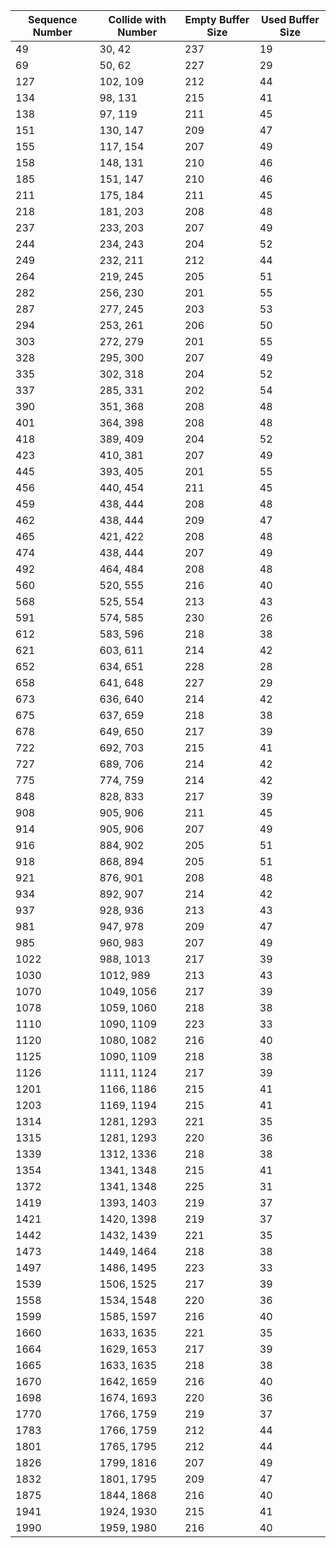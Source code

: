 
| Sequence Number | Collide with Number | Empty Buffer Size | Used Buffer Size |
|-----------------|---------------------|-------------------|------------------|
| 49 | 30, 42 | 237 | 19 |
| 69 | 50, 62 | 227 | 29 |
| 127 | 102, 109 | 212 | 44 |
| 134 | 98, 131 | 215 | 41 |
| 138 | 97, 119 | 211 | 45 |
| 151 | 130, 147 | 209 | 47 |
| 155 | 117, 154 | 207 | 49 |
| 158 | 148, 131 | 210 | 46 |
| 185 | 151, 147 | 210 | 46 |
| 211 | 175, 184 | 211 | 45 |
| 218 | 181, 203 | 208 | 48 |
| 237 | 233, 203 | 207 | 49 |
| 244 | 234, 243 | 204 | 52 |
| 249 | 232, 211 | 212 | 44 |
| 264 | 219, 245 | 205 | 51 |
| 282 | 256, 230 | 201 | 55 |
| 287 | 277, 245 | 203 | 53 |
| 294 | 253, 261 | 206 | 50 |
| 303 | 272, 279 | 201 | 55 |
| 328 | 295, 300 | 207 | 49 |
| 335 | 302, 318 | 204 | 52 |
| 337 | 285, 331 | 202 | 54 |
| 390 | 351, 368 | 208 | 48 |
| 401 | 364, 398 | 208 | 48 |
| 418 | 389, 409 | 204 | 52 |
| 423 | 410, 381 | 207 | 49 |
| 445 | 393, 405 | 201 | 55 |
| 456 | 440, 454 | 211 | 45 |
| 459 | 438, 444 | 208 | 48 |
| 462 | 438, 444 | 209 | 47 |
| 465 | 421, 422 | 208 | 48 |
| 474 | 438, 444 | 207 | 49 |
| 492 | 464, 484 | 208 | 48 |
| 560 | 520, 555 | 216 | 40 |
| 568 | 525, 554 | 213 | 43 |
| 591 | 574, 585 | 230 | 26 |
| 612 | 583, 596 | 218 | 38 |
| 621 | 603, 611 | 214 | 42 |
| 652 | 634, 651 | 228 | 28 |
| 658 | 641, 648 | 227 | 29 |
| 673 | 636, 640 | 214 | 42 |
| 675 | 637, 659 | 218 | 38 |
| 678 | 649, 650 | 217 | 39 |
| 722 | 692, 703 | 215 | 41 |
| 727 | 689, 706 | 214 | 42 |
| 775 | 774, 759 | 214 | 42 |
| 848 | 828, 833 | 217 | 39 |
| 908 | 905, 906 | 211 | 45 |
| 914 | 905, 906 | 207 | 49 |
| 916 | 884, 902 | 205 | 51 |
| 918 | 868, 894 | 205 | 51 |
| 921 | 876, 901 | 208 | 48 |
| 934 | 892, 907 | 214 | 42 |
| 937 | 928, 936 | 213 | 43 |
| 981 | 947, 978 | 209 | 47 |
| 985 | 960, 983 | 207 | 49 |
| 1022 | 988, 1013 | 217 | 39 |
| 1030 | 1012, 989 | 213 | 43 |
| 1070 | 1049, 1056 | 217 | 39 |
| 1078 | 1059, 1060 | 218 | 38 |
| 1110 | 1090, 1109 | 223 | 33 |
| 1120 | 1080, 1082 | 216 | 40 |
| 1125 | 1090, 1109 | 218 | 38 |
| 1126 | 1111, 1124 | 217 | 39 |
| 1201 | 1166, 1186 | 215 | 41 |
| 1203 | 1169, 1194 | 215 | 41 |
| 1314 | 1281, 1293 | 221 | 35 |
| 1315 | 1281, 1293 | 220 | 36 |
| 1339 | 1312, 1336 | 218 | 38 |
| 1354 | 1341, 1348 | 215 | 41 |
| 1372 | 1341, 1348 | 225 | 31 |
| 1419 | 1393, 1403 | 219 | 37 |
| 1421 | 1420, 1398 | 219 | 37 |
| 1442 | 1432, 1439 | 221 | 35 |
| 1473 | 1449, 1464 | 218 | 38 |
| 1497 | 1486, 1495 | 223 | 33 |
| 1539 | 1506, 1525 | 217 | 39 |
| 1558 | 1534, 1548 | 220 | 36 |
| 1599 | 1585, 1597 | 216 | 40 |
| 1660 | 1633, 1635 | 221 | 35 |
| 1664 | 1629, 1653 | 217 | 39 |
| 1665 | 1633, 1635 | 218 | 38 |
| 1670 | 1642, 1659 | 216 | 40 |
| 1698 | 1674, 1693 | 220 | 36 |
| 1770 | 1766, 1759 | 219 | 37 |
| 1783 | 1766, 1759 | 212 | 44 |
| 1801 | 1765, 1795 | 212 | 44 |
| 1826 | 1799, 1816 | 207 | 49 |
| 1832 | 1801, 1795 | 209 | 47 |
| 1875 | 1844, 1868 | 216 | 40 |
| 1941 | 1924, 1930 | 215 | 41 |
| 1990 | 1959, 1980 | 216 | 40 |
